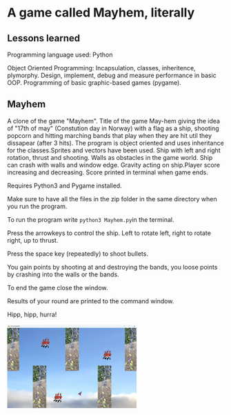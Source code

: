 # A game called Mayhem, literally

## Lessons learned

Programming language used: Python

Object Oriented Programming: Incapsulation, classes, inheritence, plymorphy. Design, implement, debug and measure performance in basic OOP. 
Programming of basic graphic-based games (pygame).

## Mayhem
A clone of the game "Mayhem". Title of the game May-hem giving the idea of "17th of may" (Constution day in Norway) with a flag as a ship, shooting popcorn and hitting marching bands that play when they are hit util they dissapear (after 3 hits). The program is object oriented and uses inheritance for the classes.Sprites and vectors have been used. Ship with left and right rotation, thrust and shooting. Walls as obstacles in the game world. Ship can crash with walls and window edge. Gravity acting on ship.Player score increasing and decreasing. Score printed in terminal when game ends.

Requires Python3 and Pygame installed. 

Make sure to have all the files in the zip folder in the same directory when you run the program.

To run the program write `python3 Mayhem.py`in the terminal.

Press the arrowkeys to control the ship. Left to rotate left, right to rotate right, up to thrust.

Press the space key (repeatedly) to shoot bullets.

You gain points by shooting at and destroying the bands, you loose points by crashing into the walls or the bands. 

To end the game close the window.

Results of your round are printed to the command window.

Hipp, hipp, hurra!

<img
  src="/Mayhem.jpg"
  alt="Picture of the game in play"
  title="Mayhem in play"
  style="display: inline-block; margin: 2px auto; max-width: 300px">


